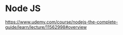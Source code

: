 # Node JS

<https://www.udemy.com/course/nodejs-the-complete-guide/learn/lecture/11562998#overview>
